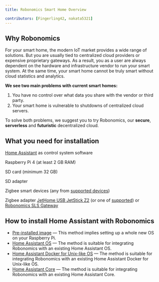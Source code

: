 ```yaml
---
title: Robonomics Smart Home Overview

contributors: [Fingerling42, nakata5321]
---
```

<robo-wiki-video loop controls :videos="[{src: 'https://crustipfs.info/ipfs/QmdZKkPJCa9GEN43iUBX81jfrFTDxcn7J6wWURrwNVwcKx', type:'webm'}, {src: 'https://crustipfs.info/ipfs/QmStCDsEHCYwVYvnDdmZBMnobPmrgZx3iJLm65b8XNzKQa', type:'mp4'}]" />

## Why Robonomics

For your smart home, the modern IoT market provides a wide range of solutions. But you are usually tied to centralized cloud providers or expensive proprietary gateways. As a result, you as a user are always dependent on the hardware and infrastructure vendor to run your smart system. At the same time, your smart home cannot be truly smart without cloud statistics and analytics.

**We see two main problems with current smart homes:**

1. You have no control over what data you share with the vendor or third party.
2. Your smart home is vulnerable to shutdowns of centralized cloud servers. 

<robo-wiki-picture src="home-assistant/ha-problems.png" />

To solve both problems, we suggest you to try Robonomics, our **secure**, **serverless** and **futuristic** decentralized cloud.

<robo-wiki-picture src="home-assistant/ha-robonomics.png" />

## What you need for installation

  <robo-wiki-grid-element-wrapper textAlign="center" :columns="4">
    <robo-wiki-grid-element>
      <robo-wiki-picture src="home-assistant/need_1.png" /> 
      <p><a href="https://www.home-assistant.io/">Home Assistant</a> as control system software</p> 
    </robo-wiki-grid-element>
    <robo-wiki-grid-element>
      <robo-wiki-picture src="home-assistant/need_2.png" /> 
      <p>Raspberry Pi 4 (at least 2 GB RAM)</p>  
    </robo-wiki-grid-element>
    <robo-wiki-grid-element>
      <robo-wiki-picture src="home-assistant/need_3.png" /> 
      <p>SD card (minimum 32 GB)</p>  
    </robo-wiki-grid-element>
    <robo-wiki-grid-element>
      <robo-wiki-picture src="home-assistant/need_4.png" /> 
      <p>SD adapter</p>
    </robo-wiki-grid-element>
  </robo-wiki-grid-element-wrapper>

  <robo-wiki-grid-element-wrapper :columns="2" textAlign="center">
    <robo-wiki-grid-element>
      <robo-wiki-picture src="home-assistant/need_5.png" />
      <p>Zigbee smart devices (any from <a href="https://slsys.io/action/supported_devices.html">supported devices</a>)</p>
    </robo-wiki-grid-element>
    <robo-wiki-grid-element>
      <robo-wiki-picture src="home-assistant/need_6.png" /> 
      <p>Zigbee adapter <a href="https://jethome.ru/z2/">JetHome USB JetStick Z2</a> (or one of <a href="https://www.zigbee2mqtt.io/information/supported_adapters.html">supported</a>) or 
      <a href="https://easyeda.com/ludovich88/robonomics_sls_gateway_v01">Robonomics SLS Gateway</a></p>
    </robo-wiki-grid-element/>
  </robo-wiki-grid-element-wrapper>

## How to install Home Assistant with Robonomics 

* [Pre-installed image](/docs/hass-image-install/) — This method implies setting up a whole new OS on your Raspberry Pi.
* [Home Assistant OS](/docs/hass-os-upgrade/) — The method is suitable for integrating Robonomics with an existing Home Assistant OS.
* [Home Assistant Docker for Unix-like OS](/docs/hass-docker-upgrade/) — The method is suitable for integrating Robonomics with an existing Home Assistant Docker for Unix-like OS.
* [Home Assistant Core](/docs/hass-core-upgrade/) — The method is suitable for integrating Robonomics with an existing Home Assistant Core.
